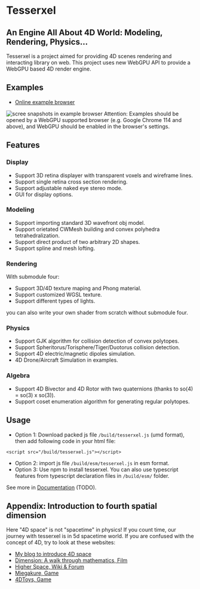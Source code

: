 # Tesserxel

## An Engine All About 4D World: Modeling, Rendering, Physics...

Tesserxel is a project aimed for providing 4D scenes rendering and interacting library on web. This project uses new WebGPU API to provide a WebGPU based 4D render engine.
## Examples
- [Online example browser](https://wxyhly.github.io/tesserxel/examples/)

![scree snapshots in example browser](https://wxyhly.github.io/img/tsx005.jpg)
Attention: Examples should be opened by a WebGPU supported browser (e.g. Google Chrome 114 and above), and WebGPU should be enabled in the browser's settings.

## Features
### Display
- Support 3D retina displayer with transparent voxels and wireframe lines.
- Support single retina cross section rendering.
- Support adjustable naked eye stereo mode.
- GUI for display options.

### Modeling
- Support importing standard 3D wavefront obj model.
- Support orietated CWMesh building and convex polyhedra tetrahedralization.
- Support direct product of two arbitrary 2D shapes.
- Support spline and mesh lofting.

### Rendering
With submodule four:
- Support 3D/4D texture maping and Phong material.
- Support customized WGSL texture.
- Support different types of lights.

you can also write your own shader from scratch without submodule four.

### Physics
- Support GJK algorithm for collision detection of convex polytopes.
- Support Spheritorus/Torisphere/Tiger/Duotorus collision detection.
- Support 4D electric/magnetic dipoles simulation.
- 4D Drone/Aircraft Simulation in examples.

### Algebra
- Support 4D Bivector and 4D Rotor with two quaternions (thanks to so(4) = so(3) x so(3)).
- Support coset enumeration algorithm for generating regular polytopes.

## Usage
- Option 1: Download packed js file `/build/tesserxel.js` (umd format), then add following code in your html file: 
```javacript
<script src="/build/tesserxel.js"></script>
```
- Option 2: import js file `/build/esm/tesserxel.js` in esm format.
- Option 3: Use npm to install tesserxel. 
You can also use typescript features from typescript declaration files in `/build/esm/` folder. 

See more in [Documentation](/tesserxel/docs/) (TODO).

## Appendix: Introduction to fourth spatial dimension
Here "4D space" is not "spacetime" in physics! If you count time, our journey with tesserxel is in 5d spacetime world.
If you are confused with the concept of 4D, try to look at these websites:
- [My blog to introduce 4D space](https://wxyhly-en.github.io/categories/4D-Space-Series/)
- [Dimension: A walk through mathematics, Film](http://www.dimensions-math.org/)
- [Higher Space, Wiki & Forum](http://hi.gher.space/)
- [Miegakure, Game](https://miegakure.com/)
- [4DToys, Game](https://4dtoys.com/)

